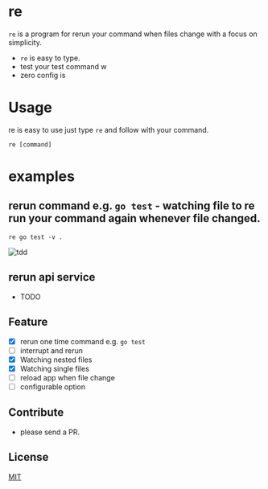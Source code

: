 # re

`re` is a program for rerun your command when files change with a focus on simplicity.

- `re` is easy to type.
- test your test command w
- zero config is

# Usage
re is easy to use just type `re` and follow with your command.
```
re [command]
```

# examples
## rerun command e.g. `go test` - watching file to re run your command again whenever file changed.
```
re go test -v .
```

![tdd](example_tdd.gif)

## rerun api service
- TODO

## Feature
* [x] rerun one time command e.g. `go test`
* [ ] interrupt and rerun
* [x] Watching nested files
* [x] Watching single files
* [ ] reload app when file change
* [ ] configurable option

## Contribute
- please send a PR.

## License
[MIT](https://github.com/labstack/echo/blob/master/LICENSE)
